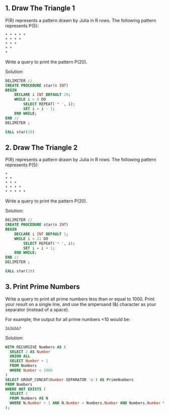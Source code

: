 ## 1. Draw The Triangle 1

P(R) represents a pattern drawn by Julia in R rows. The following pattern represents P(5):
```
* * * * * 
* * * * 
* * * 
* * 
*
```

Write a query to print the pattern P(20). 

Solution:  

```sql
DELIMITER //
CREATE PROCEDURE star(n INT)
BEGIN
    DECLARE i INT DEFAULT 20;
    WHILE i > 0 DO
        SELECT REPEAT('* ', i);
        SET i = i - 1;
    END WHILE;
END //
DELIMITER ;

CALL star(20)
```

## 2. Draw The Triangle 2

P(R) represents a pattern drawn by Julia in R rows. The following pattern represents P(5):
```
* 
* * 
* * * 
* * * * 
* * * * *
```

Write a query to print the pattern P(20).

Solution: 

```sql
DELIMITER //
CREATE PROCEDURE star(n INT)
BEGIN
    DECLARE i INT DEFAULT 1;
    WHILE i < 21 DO
        SELECT REPEAT('* ', i);
        SET i = i + 1;
    END WHILE;
END //
DELIMITER ;

CALL star(20)
```

## 3. Print Prime Numbers

Write a query to print all prime numbers less than or equal to 1000. Print your result on a single line, and use the ampersand (&) character as your separator (instead of a space).

For example, the output for all prime numbers <10 would be:
```
2&3&5&7
```

Solution: 

```sql
WITH RECURSIVE Numbers AS (
  SELECT 2 AS Number
  UNION ALL
  SELECT Number + 1
  FROM Numbers
  WHERE Number < 1000
)
SELECT GROUP_CONCAT(Number SEPARATOR '&') AS PrimeNumbers
FROM Numbers
WHERE NOT EXISTS (
  SELECT 1
  FROM Numbers AS N
  WHERE N.Number > 1 AND N.Number < Numbers.Number AND Numbers.Number % N.Number = 0
);
```



